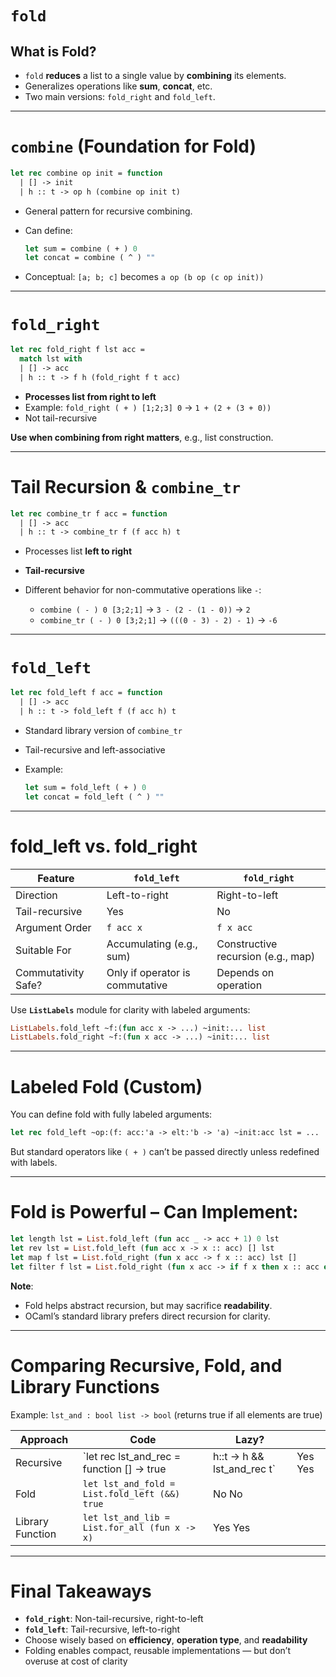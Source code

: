 # `fold`
## **What is Fold?**

* `fold` **reduces** a list to a single value by **combining** its elements.
* Generalizes operations like **sum**, **concat**, etc.
* Two main versions: `fold_right` and `fold_left`.

---

# `combine` (Foundation for Fold)

```ocaml
let rec combine op init = function
  | [] -> init
  | h :: t -> op h (combine op init t)
```

* General pattern for recursive combining.

* Can define:

  ```ocaml
  let sum = combine ( + ) 0
  let concat = combine ( ^ ) ""
  ```

* Conceptual: `[a; b; c]` becomes `a op (b op (c op init))`

---

# `fold_right`

```ocaml
let rec fold_right f lst acc =
  match lst with
  | [] -> acc
  | h :: t -> f h (fold_right f t acc)
```

* **Processes list from right to left**
* Example: `fold_right ( + ) [1;2;3] 0` → `1 + (2 + (3 + 0))`
* Not tail-recursive

**Use when combining from right matters**, e.g., list construction.

---

# Tail Recursion & `combine_tr`

```ocaml
let rec combine_tr f acc = function
  | [] -> acc
  | h :: t -> combine_tr f (f acc h) t
```

* Processes list **left to right**
* **Tail-recursive**
* Different behavior for non-commutative operations like `-`:

  * `combine ( - ) 0 [3;2;1]` → `3 - (2 - (1 - 0))` → `2`
  * `combine_tr ( - ) 0 [3;2;1]` → `(((0 - 3) - 2) - 1)` → `-6`

---

# `fold_left`

```ocaml
let rec fold_left f acc = function
  | [] -> acc
  | h :: t -> fold_left f (f acc h) t
```

* Standard library version of `combine_tr`
* Tail-recursive and left-associative
* Example:

  ```ocaml
  let sum = fold_left ( + ) 0
  let concat = fold_left ( ^ ) ""
  ```

---

# fold\_left vs. fold\_right

| Feature             | `fold_left`                     | `fold_right`                       |
| ------------------- | ------------------------------- | ---------------------------------- |
| Direction           | Left-to-right                   | Right-to-left                      |
| Tail-recursive      | Yes                             | No                                 |
| Argument Order      | `f acc x`                       | `f x acc`                          |
| Suitable For        | Accumulating (e.g., sum)        | Constructive recursion (e.g., map) |
| Commutativity Safe? | Only if operator is commutative | Depends on operation               |

Use **`ListLabels`** module for clarity with labeled arguments:

```ocaml
ListLabels.fold_left ~f:(fun acc x -> ...) ~init:... list
ListLabels.fold_right ~f:(fun x acc -> ...) ~init:... list
```

---

# Labeled Fold (Custom)

You can define fold with fully labeled arguments:

```ocaml
let rec fold_left ~op:(f: acc:'a -> elt:'b -> 'a) ~init:acc lst = ...
```

But standard operators like `( + )` can’t be passed directly unless redefined with labels.

---

# Fold is Powerful – Can Implement:

```ocaml
let length lst = List.fold_left (fun acc _ -> acc + 1) 0 lst
let rev lst = List.fold_left (fun acc x -> x :: acc) [] lst
let map f lst = List.fold_right (fun x acc -> f x :: acc) lst []
let filter f lst = List.fold_right (fun x acc -> if f x then x :: acc else acc) lst []
```

**Note**:

* Fold helps abstract recursion, but may sacrifice **readability**.
* OCaml’s standard library prefers direct recursion for clarity.

---

# Comparing Recursive, Fold, and Library Functions

Example: `lst_and : bool list -> bool` (returns true if all elements are true)

| Approach         | Code                                           | Lazy?                          |       |
| ---------------- | ---------------------------------------------- | ------------------------------ | ----- |
| Recursive        | \`let rec lst\_and\_rec = function \[] -> true | h::t -> h && lst\_and\_rec t\` | Yes Yes |
| Fold             | `let lst_and_fold = List.fold_left (&&) true`  | No No                           |       |
| Library Function | `let lst_and_lib = List.for_all (fun x -> x)`  | Yes Yes                          |       |

---

# Final Takeaways

* **`fold_right`**: Non-tail-recursive, right-to-left
* **`fold_left`**: Tail-recursive, left-to-right
* Choose wisely based on **efficiency**, **operation type**, and **readability**
* Folding enables compact, reusable implementations — but don’t overuse at cost of clarity
